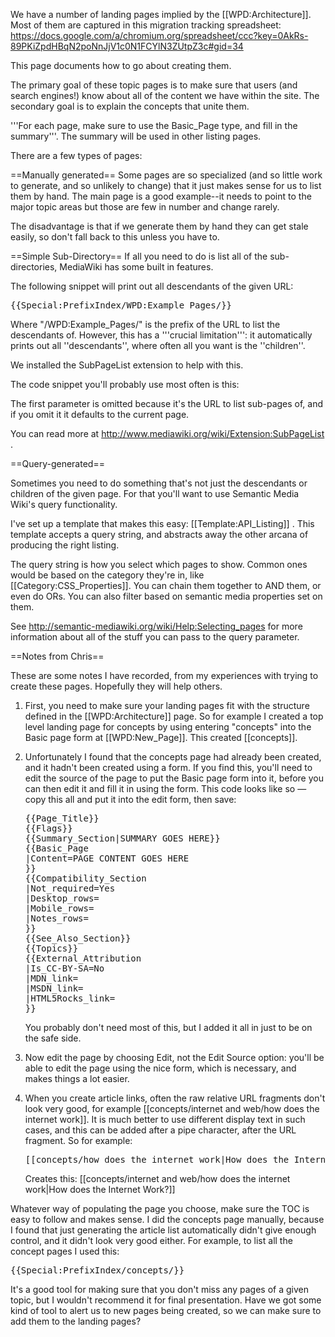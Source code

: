 We have a number of landing pages implied by the [[WPD:Architecture]]. Most of them are captured in this migration tracking spreadsheet: https://docs.google.com/a/chromium.org/spreadsheet/ccc?key=0AkRs-89PKiZpdHBqN2poNnJjV1c0N1FCYlN3ZUtpZ3c#gid=34

This page documents how to go about creating them.

The primary goal of these topic pages is to make sure that users (and search engines!) know about all of the content we have within the site. The secondary goal is to explain the concepts that unite them.

'''For each page, make sure to use the Basic_Page type, and fill in the summary'''. The summary will be used in other listing pages.

There are a few types of pages:

==Manually generated==
Some pages are so specialized (and so little work to generate, and so unlikely to change) that it just makes sense for us to list them by hand. The main page is a good example--it needs to point to the major topic areas but those are few in number and change rarely.

The disadvantage is that if we generate them by hand they can get stale easily, so don't fall back to this unless you have to.

==Simple Sub-Directory==
If all you need to do is list all of the sub-directories, MediaWiki has some built in features.

The following snippet will print out all descendants of the given URL:
<pre>
{{Special:PrefixIndex/WPD:Example_Pages/}}
</pre>
Where "/WPD:Example_Pages/" is the prefix of the URL to list the descendants of. However, this has a '''crucial limitation''': it automatically prints out all ''descendants'', where often all you want is the ''children''.

We installed the SubPageList extension to help with this.

The code snippet you'll probably use most often is this: 
<syntaxHighlight lang="html5">
<splist />
</syntaxHighlight>
<!-- renoirb 20140905: See if this is still working {{#subpages: | kidsonly=Yes}} -->

The first parameter is omitted because it's the URL to list sub-pages of, and if you omit it it defaults to the current page.

You can read more at http://www.mediawiki.org/wiki/Extension:SubPageList .

==Query-generated==

Sometimes you need to do something that's not just the descendants or children of the given page. For that you'll want to use Semantic Media Wiki's query functionality.

I've set up a template that makes this easy: [[Template:API_Listing]] . This template accepts a query string, and abstracts away the other arcana of producing the right listing.

The query string is how you select which pages to show. Common ones would be based on the category they're in, like <nowiki>[[Category:CSS_Properties]]</nowiki>. You can chain them together to AND them, or even do ORs. You can also filter based on semantic media properties set on them.

See http://semantic-mediawiki.org/wiki/Help:Selecting_pages for more information about all of the stuff you can pass to the query parameter.

==Notes from Chris==

These are some notes I have recorded, from my experiences with trying to create these pages. Hopefully they will help others.

<ol>

<li>
<p>First, you need to make sure your landing pages fit with the structure defined in the [[WPD:Architecture]] page. So for example I created a top level landing page for concepts by using entering "concepts" into the Basic page form at [[WPD:New_Page]]. This created [[concepts]].</p>
</li>
<li>
<p>Unfortunately I found that the concepts page had already been created, and it hadn't been created using a form. If you find this, you'll need to edit the source of the page to put the Basic page form into it, before you can then edit it and fill it in using the form. This code looks like so — copy this all and put it into the edit form, then save:</p>

<pre>{{Page_Title}}
{{Flags}}
{{Summary_Section|SUMMARY GOES HERE}}
{{Basic_Page
|Content=PAGE CONTENT GOES HERE
}}
{{Compatibility_Section
|Not_required=Yes
|Desktop_rows=
|Mobile_rows=
|Notes_rows=
}}
{{See_Also_Section}}
{{Topics}}
{{External_Attribution
|Is_CC-BY-SA=No
|MDN_link=
|MSDN_link=
|HTML5Rocks_link=
}}</pre>

<p>You probably don't need most of this, but I added it all in just to be on the safe side.</p>

</li>

<li>
<p>Now edit the page by choosing Edit, not the Edit Source option: you'll be able to edit the page using the nice form, which is necessary, and makes things a lot easier.</p>
</li>

<li>
<p>When you create article links, often the raw relative URL fragments don't look very good, for example [[concepts/internet and web/how does the internet work]]. It is much better to use different display text in such cases, and this can be added after a pipe character, after the URL fragment. So for example:</p>

<pre>[[concepts/how does the internet work|How does the Internet Work?]]</pre>

<p>Creates this: [[concepts/internet and web/how does the internet work|How does the Internet Work?]]</p>
</li>

</ol>

Whatever way of populating the page you choose, make sure the TOC is easy to follow and makes sense. I did the concepts page manually, because I found that just generating the article list automatically didn't give enough control, and it didn't look very good either. For example, to list all the concept pages I used this:

<pre>{{Special:PrefixIndex/concepts/}}</pre>

It's a good tool for making sure that you don't miss any pages of a given topic, but I wouldn't recommend it for final presentation. Have we got some kind of tool to alert us to new pages being created, so we can make sure to add them to the landing pages?